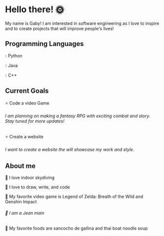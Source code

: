 
# Hello there! 🌞

My name is Gaby! 
I am interested in software engineering as I love to inspire and to create projects that will improve people's lives!


## Programming Languages

 💧  Python
 
 💧  Java
 
 💧  C++

 
## Current Goals
 
 ⭐ Code a video Game
 
 ###### I am planning on making a fantasy RPG with exciting combat and story. Stay tuned for more updates!
 
 ⭐ Create a website
 
 ###### I want to create a website the will showcase my work and style. 
 
 ## About me
 
 🍃 I love indoor skydiving
 
 🍃 I love to draw, write, and code
 
 🍃 My favorite video game is Legend of Zelda: Breath of the Wild and Genshin Impact 
 ###### 🍃 I am a Jean main
 
 🍃 My favorite foods are sancocho de gallina and thai boat noodle soup
